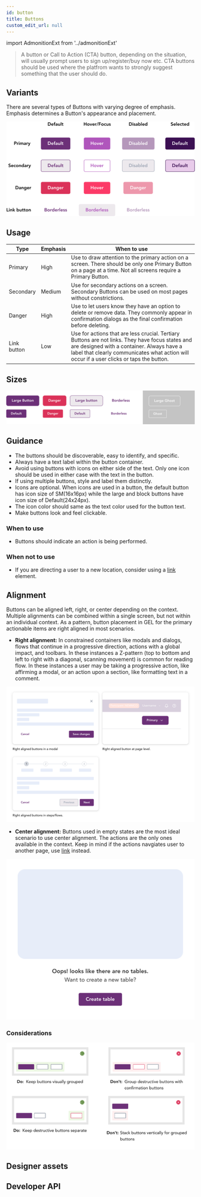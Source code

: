 ```yaml
---
id: button
title: Buttons
custom_edit_url: null
---
```


import AdmonitionExt from '../admonitionExt'

> A button or Call to Action (CTA) button, depending on the situation, will usually prompt users to sign up/register/buy now etc. CTA buttons should be used where the platfrom wants to strongly suggest something that the user should do.


<!-- Types of buttons available -->
## Variants

There are several types of Buttons with varying degree of emphasis. Emphasis determines a Button's appearance and placement.

![Button types](img/button-types.svg)


<!-- When to use the varients -->
## Usage

| Type         | Emphasis | When to use | 
| --          | ------- | ----------- | 
| Primary     | High | Use to draw attention to the primary action on a screen. There should be only one Primary Button on a page at a time. Not all screens require a Primary Button. |
| Secondary   | Medium | Use for secondary actions on a screen. Secondary Buttons can be used on most pages without constrictions.  |
| Danger      | High | Use to let users know they have an option to delete or remove data. They commonly appear in confirmation dialogs as the final confirmation before deleting. |
| Link button | Low | Use for actions that are less crucial. Tertiary Buttons are not links. They have focus states and are designed with a container. Always have a label that clearly communicates what action will occur if a user clicks or taps the button. |


## Sizes

![Button size](img/button-size.svg)


<!-- Guidelines on how to use them -->
## Guidance

* The buttons should be discoverable, easy to identify, and specific.
* Always have a text label within the button container. 
* Avoid using buttons with icons on either side of the text. Only one icon should be used in either case with the text in the button.
* If using multiple buttons, style and label them distinctly.
* Icons are optional. When icons are used in a button, the default button has icon size of SM(16x16px) while the large and block buttons have icon size of Default(24x24px).
* The icon color should same as the text color used for the button text. 
* Make buttons look and feel clickable.

### When to use

* Buttons should indicate an action is being performed.

### When not to use

* If you are directing a user to a new location, consider using a [link](../buttons-and-links/links.md) element.

<!-- Alignment Section -->
## Alignment

Buttons can be aligned left, right, or center depending on the context. Multiple alignments can be combined within a single screen, but not within an individual context. As a pattern, button placement in GEL for the primary actionable items are right aligned in most scenarios.

* **Right alignment:** In constrained containers like modals and dialogs, flows that continue in a progressive direction, actions with a global impact, and toolbars. In these instances a Z-pattern (top to bottom and left to right with a diagonal, scanning movement) is common for reading flow. In these instances a user may be taking a progressive action, like affirming a modal, or an action upon a section, like formatting text in a comment.

![Right alignment](img/right-alignment.svg)

* **Center alignment:** Buttons used in empty states are the most ideal scenario to use center alignment. The actions are the only ones available in the context. Keep in mind if the actions navgiates user to another page, use [link](./links.md) instead.

![center alignment](img/center-alignment.svg)

### Considerations
![Additional considerations](img/button-consideration.svg)


<!-- Assets in Figma and PrimeVue -->
## Designer assets

<AdmonitionExt type="figma" url="https://www.figma.com/file/kzLxtqv6YGL0wotiqzgEo4/GEL-UI-Doc?node-id=2%3A34946" />


## Developer API

<AdmonitionExt type="vue" url="https://primefaces.org/primevue/button" />



